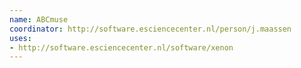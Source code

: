 ```yaml
---
name: ABCmuse
coordinator: http://software.esciencecenter.nl/person/j.maassen
uses:
- http://software.esciencecenter.nl/software/xenon
---
```

